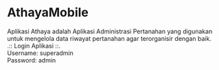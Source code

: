# AthayaMobile
Aplikasi Athaya adalah Aplikasi Administrasi Pertanahan yang digunakan untuk mengelola data riwayat pertanahan agar terorganisir dengan baik.<br>
.:: Login Aplikasi ::. <br>
Username: superadmin <br>
Password: admin
